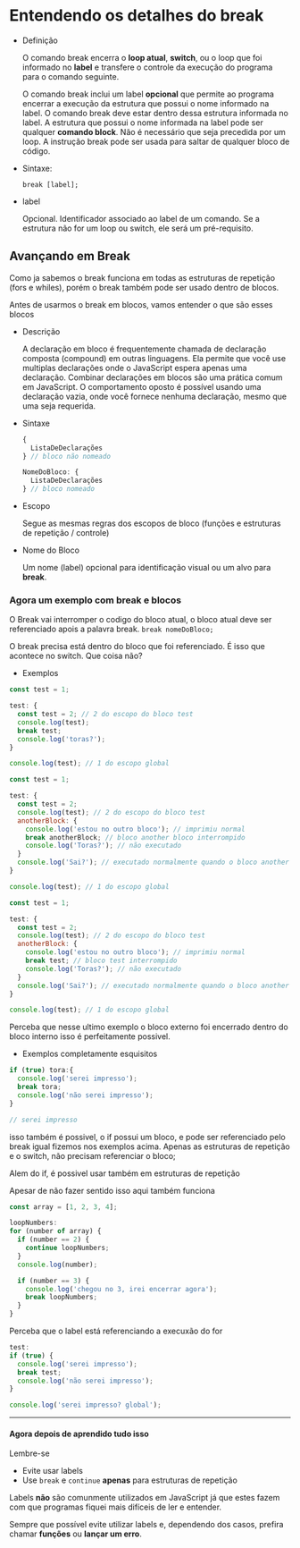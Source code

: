 # Entendendo os detalhes do break

- Definição

  O comando break encerra o **loop atual**, **switch**, ou o loop que foi informado 
  no **label** e transfere o controle da execução do programa para o comando seguinte.

  O comando break inclui um label **opcional** que permite ao programa encerrar a execução 
  da estrutura que possui o nome informado na label. O comando break deve estar dentro 
  dessa estrutura informada no label. A estrutura que possui o nome informada na label 
  pode ser qualquer **comando block**. Não é necessário que seja precedida por um loop.
  A instrução break pode ser usada para saltar de qualquer bloco de código.

- Sintaxe:

  `break [label];`

- label

  Opcional. Identificador associado ao label de um comando.
  Se a estrutura não for um loop ou switch, ele será um pré-requisito.

## Avançando em Break

Como ja sabemos o break funciona em todas as estruturas de repetição (fors e whiles),
porém o break também pode ser usado dentro de blocos.

Antes de usarmos o break em blocos, vamos entender o que são esses blocos

- Descrição

  A declaração em bloco é frequentemente chamada de declaração composta (compound) 
  em outras linguagens. Ela permite que você use multiplas declarações onde o 
  JavaScript espera apenas uma declaração. Combinar declarações em blocos são 
  uma prática comum em JavaScript. O comportamento oposto é possível usando 
  uma declaração vazia, onde você fornece nenhuma declaração, mesmo que uma 
  seja requerida.

- Sintaxe

  ```javascript
  {
    ListaDeDeclarações
  } // bloco não nomeado
  ```

  ```javascript
  NomeDoBloco: {
    ListaDeDeclarações
  } // bloco nomeado
  ```

- Escopo

  Segue as mesmas regras dos escopos de bloco (funções e estruturas de repetição / controle)

- Nome do Bloco

  Um nome (label) opcional para identificação visual ou um alvo para **break**.

### Agora um exemplo com break e blocos

O Break vai interromper o codigo do bloco atual, o bloco atual deve ser referenciado apois a
palavra break. `break nomeDoBloco;`

O break precisa está dentro do bloco que foi referenciado. 
É isso que acontece no switch. Que coisa não?

- Exemplos

```javascript
const test = 1;

test: {
  const test = 2; // 2 do escopo do bloco test
  console.log(test);
  break test;
  console.log('toras?');
}

console.log(test); // 1 do escopo global
```

```javascript
const test = 1;

test: {
  const test = 2; 
  console.log(test); // 2 do escopo do bloco test
  anotherBlock: {
    console.log('estou no outro bloco'); // imprimiu normal
    break anotherBlock; // bloco another bloco interrompido
    console.log('Toras?'); // não executado
  }
  console.log('Sai?'); // executado normalmente quando o bloco another bloco acaba
}

console.log(test); // 1 do escopo global
```

```javascript
const test = 1;

test: {
  const test = 2; 
  console.log(test); // 2 do escopo do bloco test
  anotherBlock: {
    console.log('estou no outro bloco'); // imprimiu normal
    break test; // bloco test interrompido
    console.log('Toras?'); // não executado
  }
  console.log('Sai?'); // executado normalmente quando o bloco another bloco acaba
}

console.log(test); // 1 do escopo global
```

Perceba que nesse ultimo exemplo o bloco externo foi encerrado dentro do bloco interno
isso é perfeitamente possivel.

- Exemplos completamente esquisitos

```javascript
if (true) tora:{
  console.log('serei impresso');
  break tora;
  console.log('não serei impresso');
}

// serei impresso
```

isso também é possivel, o if possui um bloco, e pode ser referenciado pelo break
igual fizemos nos exemplos acima.
Apenas as estruturas de repetição e o switch, não precisam referenciar o bloco;

Alem do if, é possivel usar também em estruturas de repetição

Apesar de não fazer sentido isso aqui também funciona

```javascript
const array = [1, 2, 3, 4];

loopNumbers:
for (number of array) {
  if (number == 2) {
    continue loopNumbers;
  }
  console.log(number);

  if (number == 3) {
    console.log('chegou no 3, irei encerrar agora');
    break loopNumbers;
  }
}
```

Perceba que o label está referenciando a execuxão do for

```javascript
test:
if (true) {
  console.log('serei impresso');
  break test;
  console.log('não serei impresso');
}

console.log('serei impresso? global');
```
---

#### Agora depois de aprendido tudo isso

Lembre-se

- Evite usar labels
- Use `break` e `continue` **apenas** para estruturas de repetição

Labels **não** são comunmente utilizados em JavaScript já que estes fazem com que 
programas fiquei mais difíceis de ler e entender.

Sempre que possível evite utilizar labels e, dependendo dos casos, 
prefira chamar **funções** ou **lançar um erro**.
